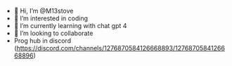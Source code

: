 - 👋 Hi, I’m @M13stove
- 👀 I’m interested in coding
- 🌱 I’m currently learning with chat gpt 4
- 💞️ I’m looking to collaborate
- Prog hub in discord (https://discord.com/channels/1276870584126668893/1276870584126668896) 

<!---
M13stove/M13stove is a ✨ special ✨ repository because its `README.md` (this file) appears on your GitHub profile.
You can click the Preview link to take a look at your changes.
--->
